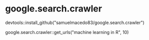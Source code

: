 # google.search.crawler

devtools::install_github("samuelmacedo83/google.search.crawler") 

google.search.crawler::get_urls("machine learning in R", 10)
